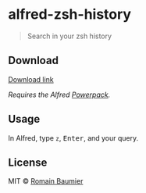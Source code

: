 # alfred-zsh-history

> Search in your zsh history

## Download

[Download link](https://github.com/rbaumier/alfred-zsh-history/blob/master/zsh-history.alfredworkflow)

_Requires the Alfred [Powerpack](https://www.alfredapp.com/powerpack/)._

## Usage

In Alfred, type `z`, <kbd>Enter</kbd>, and your query.

## License

MIT © [Romain Baumier](https://twitter.com/rbaumier)
